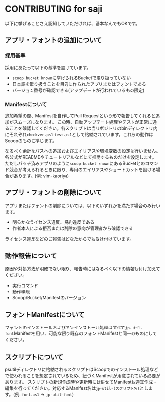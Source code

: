 # CONTRIBUTING for saji

以下に挙げることさえ認知していただければ、基本なんでもOKです。

## アプリ・フォントの追加について

### 採用基準

採用にあたって以下の基準を設けています。

- `scoop bucket known`に挙げられるBucketで取り扱っていない
- 日本語を取り扱うことを目的に作られたアプリまたはフォントである
- バージョン番号が確認できる(アップデートが行われているもの限定)

### Manifestについて

追加希望の際、Manifestを自作してPull Requestという形で報告してくれると追加がスムーズになります。
この時、自動アップデート処理やテストが正常に通ることを確認してください。各スクリプトは当リポジトリのbinディレクトリ内にそれぞれ`checkver.ps1` `test.ps1`として格納されています。これらの動作はScoopのものに準じます。

なるべく余計なパスへの追加およびエイリアスや環境変数の設定は行いません。各公式がREADMEやチュートリアルなどにて推奨するものだけを設定します。
ただしパッチ済みアプリのように`scoop bucket known`にあるBucketとのコマンド競合が考えられるときに限り、専用のエイリアスやショートカットを設ける場合があります。(例: vim-kaoriya)

## アプリ・フォントの削除について

アプリまたはフォントの削除については、以下のいずれかを満たす場合のみ行います。

- 明らかなライセンス違反、規約違反である
- 作者本人による拒否または削除の意向が管理者から確認できる

ライセンス違反などのご報告はどなたからでも受け付けています。

## 動作報告について

原因や対処方法が明確でない限り、報告時にはなるべく以下の情報も付け加えてください。

- 実行コマンド
- 動作環境
- Scoop/Bucket/Manifestのバージョン

## フォントManifestについて

フォントのインストールおよびアンインストール処理はすべて`jp-util-font`Manifestを用い、可能な限り既存のフォントManifestと同一のものにしてください。

## スクリプトについて

psutilディレクトリに格納されるスクリプトはScoopでのインストール処理などで使われることを想定されているため、紐づくManifestが用意されている必要があります。
スクリプトの新規作成時や更新時には併せてManifestも適宜作成・編集を行ってください。対応するManifest名は`jp-util-(スクリプト名)`とします。(例: `font.ps1` → `jp-util-font`)
